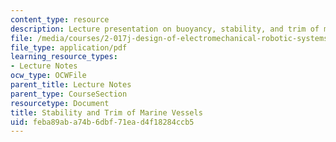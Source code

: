 ```yaml
---
content_type: resource
description: Lecture presentation on buoyancy, stability, and trim of marine vessels.
file: /media/courses/2-017j-design-of-electromechanical-robotic-systems-fall-2009/feba89aba74b6dbf71ead4f18284ccb5_MIT2_017JF09_stability.pdf
file_type: application/pdf
learning_resource_types:
- Lecture Notes
ocw_type: OCWFile
parent_title: Lecture Notes
parent_type: CourseSection
resourcetype: Document
title: Stability and Trim of Marine Vessels
uid: feba89ab-a74b-6dbf-71ea-d4f18284ccb5
---
```

